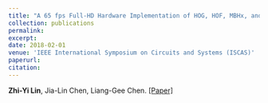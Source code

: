 ```yaml
---
title: "A 65 fps Full-HD Hardware Implementation of HOG, HOF, MBHx, and MBHy for Real-Time Action Recognition"
collection: publications
permalink:
excerpt: 
date: 2018-02-01
venue: 'IEEE International Symposium on Circuits and Systems (ISCAS)'
paperurl: 
citation: 
---
```

**Zhi-Yi Lin**, Jia-Lin Chen, Liang-Gee Chen. [[Paper]](https://ieeexplore.ieee.org/document/8350912?denied=)
